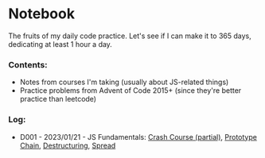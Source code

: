 # Notebook
The fruits of my daily code practice. Let's see if I can make it to 365 days, dedicating at least 1 hour a day.

### Contents:
- Notes from courses I'm taking (usually about JS-related things)
- Practice problems from Advent of Code 2015+ (since they're better practice than leetcode)

### Log:
- D001 - 2023/01/21 - JS Fundamentals: [Crash Course (partial)](https://github.com/gsot1/notebook/01_FSjs/03_CrashCourse.txt), [Prototype Chain](https://github.com/gsot1/notebook/blob/main/01_FSjs/04_PrototypeChain.js), [Destructuring](https://github.com/gsot1/notebook/blob/main/01_FSjs/05_Destructuring.js), [Spread](https://github.com/gsot1/notebook/01_FSjs/06_Spread.js)